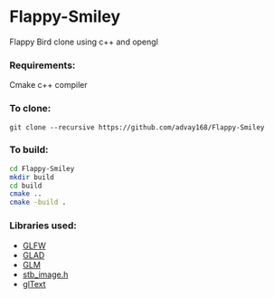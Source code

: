 # Flappy-Smiley
Flappy Bird clone using c++ and opengl

### Requirements:
Cmake
c++ compiler

### To clone:

`git clone --recursive https://github.com/advay168/Flappy-Smiley`
 
 ### To build:
 
 ```sh
 cd Flappy-Smiley
 mkdir build
 cd build
 cmake ..
 cmake -build .
 ```
### Libraries used:
 * [GLFW](https://glfw.org/)
 * [GLAD](https://github.com/Dav1dde/glad)
 * [GLM](https://glm.g-truc.net/)
 * [stb_image.h](https://github.com/nothings/stb/blob/master/stb_image.h)
 * [glText](https://github.com/vallentin/glText)
